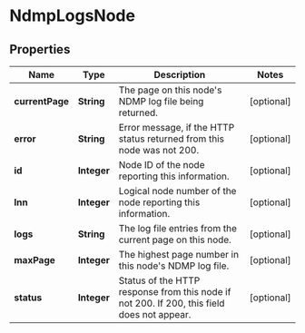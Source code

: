 
# NdmpLogsNode

## Properties
Name | Type | Description | Notes
------------ | ------------- | ------------- | -------------
**currentPage** | **String** | The page on this node&#39;s NDMP log file being returned. |  [optional]
**error** | **String** | Error message, if the HTTP status returned from this node was not 200. |  [optional]
**id** | **Integer** | Node ID of the node reporting this information. |  [optional]
**lnn** | **Integer** | Logical node number of the node reporting this information. |  [optional]
**logs** | **String** | The log file entries from the current page on this node. |  [optional]
**maxPage** | **Integer** | The highest page number in this node&#39;s NDMP log file. |  [optional]
**status** | **Integer** | Status of the HTTP response from this node if not 200.  If 200, this field does not appear. |  [optional]



